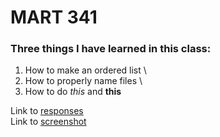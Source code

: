 # MART 341
### Three things I have learned in this class:

1) How to make an ordered list \
2) How to properly name files \
3) How to do *this* and **this**

Link to [responses](.MART341\assignment-03\responses.txt) \
Link to [screenshot](.MART341\assignment-03\images\assignment-03-screenshot.PNG)
